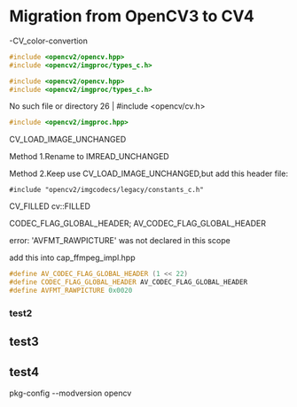 # Migration from OpenCV3 to CV4

-CV_color-convertion
```c++
#include <opencv2/opencv.hpp>
#include <opencv2/imgproc/types_c.h>

#include <opencv2/opencv.hpp>
#include <opencv2/imgproc/types_c.h>
```


No such file or directory
   26 | #include <opencv/cv.h>
```cpp
#include <opencv2/imgproc.hpp>
```

CV_LOAD_IMAGE_UNCHANGED

Method 1.Rename to IMREAD_UNCHANGED

Method 2.Keep use CV_LOAD_IMAGE_UNCHANGED,but add this header file:
```
#include "opencv2/imgcodecs/legacy/constants_c.h" 
```

CV_FILLED
cv::FILLED

CODEC_FLAG_GLOBAL_HEADER;
AV_CODEC_FLAG_GLOBAL_HEADER

error: 'AVFMT_RAWPICTURE' was not declared in this scope

add this into cap_ffmpeg_impl.hpp
```cpp
#define AV_CODEC_FLAG_GLOBAL_HEADER (1 << 22)
#define CODEC_FLAG_GLOBAL_HEADER AV_CODEC_FLAG_GLOBAL_HEADER
#define AVFMT_RAWPICTURE 0x0020
```
### test2

## test3

## test4
pkg-config --modversion opencv
